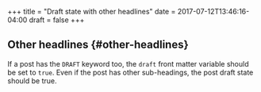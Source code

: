 +++
title = "Draft state with other headlines"
date = 2017-07-12T13:46:16-04:00
draft = false
+++

## Other headlines {#other-headlines}

If a post has the `DRAFT` keyword too, the `draft` front matter variable
should be set to `true`.
Even if the post has other sub-headings, the post draft state
should be true.
